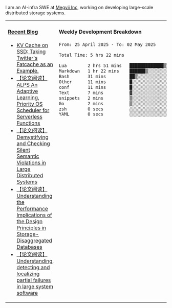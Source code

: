 I am an AI-infra SWE at [Megvii Inc](https://en.megvii.com/), working on developing large-scale distributed storage systems.

<table width="960px">
<tr>
<td valign="top" width="50%">

#### <a href="https://www.kongjun18.me" target="_blank">Recent Blog</a>

<!-- BLOG-POST-LIST:START -->
- [KV Cache on SSD: Taking Twitter&#39;s Fatcache as an Example.](https://kongjun18.github.io/posts/kv-cache-on-disk-taking-twitters-fatcache-as-an-example/)
- [【论文阅读】ALPS An Adaptive Learning, Priority OS Scheduler for Serverless Functions](https://kongjun18.github.io/posts/alps-an-adaptive-learning-priority-os-scheduler-for-serverless-functions/)
- [【论文阅读】Demystifying and Checking Silent Semantic Violations in Large Distributed Systems](https://kongjun18.github.io/posts/demystifying-and-checking-silent-semantic-violations-in-large-distributed-systems/)
- [【论文阅读】Understanding the Performance Implications of the Design Principles in Storage-Disaggregated Databases](https://kongjun18.github.io/posts/understanding-the-performance-implications-of-the-design-principles-in-storage-disaggregated-databases/)
- [【论文阅读】Understanding, detecting and localizing partial failures in large system software](https://kongjun18.github.io/posts/understanding-detecting-and-localizing-partial-failures-in-large-system-software/)
<!-- BLOG-POST-LIST:END -->

</td>
<td valign="top" width="50%">

#### Weekly Development Breakdown

<!--START_SECTION:waka-->

```txt
From: 25 April 2025 - To: 02 May 2025

Total Time: 5 hrs 22 mins

Lua        2 hrs 51 mins   █████████████▒░░░░░░░░░░░   53.23 %
Markdown   1 hr 22 mins    ██████▒░░░░░░░░░░░░░░░░░░   25.69 %
Bash       31 mins         ██▒░░░░░░░░░░░░░░░░░░░░░░   09.78 %
Other      11 mins         █░░░░░░░░░░░░░░░░░░░░░░░░   03.56 %
conf       11 mins         █░░░░░░░░░░░░░░░░░░░░░░░░   03.46 %
Text       7 mins          ▓░░░░░░░░░░░░░░░░░░░░░░░░   02.43 %
snippets   2 mins          ▒░░░░░░░░░░░░░░░░░░░░░░░░   00.79 %
Go         2 mins          ▒░░░░░░░░░░░░░░░░░░░░░░░░   00.70 %
zsh        0 secs          ░░░░░░░░░░░░░░░░░░░░░░░░░   00.22 %
YAML       0 secs          ░░░░░░░░░░░░░░░░░░░░░░░░░   00.13 %
```

<!--END_SECTION:waka-->
</td>
</tr>

</table>
